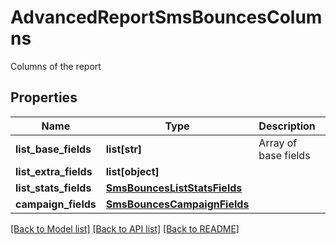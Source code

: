 # AdvancedReportSmsBouncesColumns

Columns of the report
## Properties
Name | Type | Description | Notes
------------ | ------------- | ------------- | -------------
**list_base_fields** | **list[str]** | Array of base fields | 
**list_extra_fields** | **list[object]** |  | 
**list_stats_fields** | [**SmsBouncesListStatsFields**](SmsBouncesListStatsFields.md) |  | 
**campaign_fields** | [**SmsBouncesCampaignFields**](SmsBouncesCampaignFields.md) |  | 

[[Back to Model list]](../README.md#documentation-for-models) [[Back to API list]](../README.md#documentation-for-api-endpoints) [[Back to README]](../README.md)


